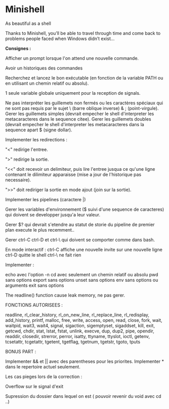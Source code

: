 # Minishell
As beautiful as a shell

Thanks to Minishell, you’ll be able to travel through time and come back to problems
people faced when Windows didn’t exist...

<b> Consignes : </b>

Afficher un prompt lorsque l'on attend une nouvelle commande.

Avoir un historiques des commandes

Recherchez et lancez le bon exécutable (en fonction de la variable PATH ou en utilisant un chemin relatif ou absolu).

1 seule variable globale uniquement pour la reception de signals.

Ne pas interpréter les guillemets non fermés ou les caractères spéciaux qui ne sont pas requis par le sujet  \ (barre oblique inverse) & ; (point-virgule).
Gerer les guillemets simples (devrait empecher le shell d'interpreter les metacaracteres dans le sequence citee).
Gerer les guillemets doubles (devrait empecher le shell d'interpreter les metacaracteres dans la sequence apart $ (signe dollar).

Implementer les redirections :

"<" redirige l'entree.

">" redirige la sortie.

"<<" doit recevoir un delimiteur, puis lire l'entree jusqua ce qu'une ligne contenant le dilimiteur apparaisse (mise a jour de l'historique pas necessaire).

">>" doit rediriger la sortie en mode ajout (join sur la sortie).

Implementer les pipelines (caractere |)

Gerer les variables d'environnement ($ suivi d'une sequence de caracteres) qui doivent se developper jusqu'a leur valeur.

Gerer $? qui devrait s'etendre au statut de storie du pipeline de premier plan execute le plus recemment..

Gerer ctrl-C ctrl-D et ctrl-\ qui doivent se comporter comme dans bash.

En mode interactif :
ctrl-C affiche une nouvelle invite sur une nouvelle ligne
ctrl-D quitte le shell
ctrl-\ ne fait rien

Implementer :

echo avec l'option -n
cd avec seulement un chemin relatif ou absolu
pwd sans options
export sans options
unset sans options
env sans options ou arguments
exit sans options

The readline() function cause leak memory, ne pas gerer.


FONCTIONS AUTORISEES :

readline, rl_clear_history, rl_on_new_line,
rl_replace_line, rl_redisplay, add_history,
printf, malloc, free, write, access, open, read,
close, fork, wait, waitpid, wait3, wait4, signal,
sigaction, sigemptyset, sigaddset, kill, exit,
getcwd, chdir, stat, lstat, fstat, unlink, execve,
dup, dup2, pipe, opendir, readdir, closedir,
strerror, perror, isatty, ttyname, ttyslot, ioctl,
getenv, tcsetattr, tcgetattr, tgetent, tgetflag,
tgetnum, tgetstr, tgoto, tputs


BONUS PART :

Implementer && et || avec des parentheses pour les priorites.
Implementer * dans le repertoire actuel seulement.


Les cas pieges lors de la correction :

Overflow sur le signal d'exit

Supression du dossier dans lequel on est ( pouvoir revenir du void avec cd ..)




